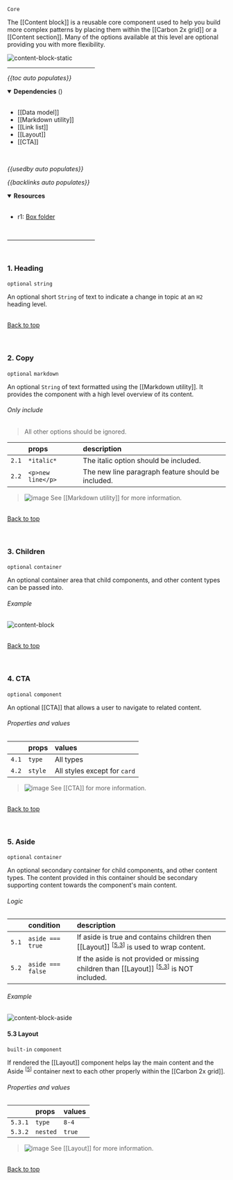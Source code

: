 `Core` <!-- category start --><!-- category end -->

The [[Content block]] is a reusable core component used to help you build more complex patterns by placing them within the [[Carbon 2x grid]] or a [[Content section]]. Many of the options available at this level are optional providing you with more flexibility.

<!-- ![image](https://user-images.githubusercontent.com/3793636/119082616-0eebe000-b9c4-11eb-8e2a-fcabf8dad107.png) -->

![content-block-static](https://user-images.githubusercontent.com/3793636/121604082-82a36a80-ca0f-11eb-9b51-e44712b477f2.jpg)

<hr width="40%" />

<!-- toc start open="true" depthStart="3" depthEnd="5" -->
*{{toc auto populates}}*
<!-- toc end -->

<details open="true">
  <summary><strong>Dependencies</strong> (<!-- dependencyCount start --><!-- dependencyCount end -->)</summary><br />

- [[Data model]]
- [[Markdown utility]]
- [[Link list]]
- [[Layout]]
- [[CTA]]

<br />
</details>

<!-- usedby start -->
*{{usedby auto populates}}*
<!-- usedby end -->

<!-- backlinks start -->
*{{backlinks auto populates}}*
<!-- backlinks end -->

<a name="resources"></a>
<details open="true">
  <summary><strong>Resources</strong></summary><br />

- r1: [Box folder](https://ibm.ent.box.com/folder/99481428439)

<br />
</details>

<hr width="40%" />

<br />

### 1. Heading

`optional` `string`

An optional short `String` of text to indicate a change in topic at an `H2` heading level. 

<br />[Back to top](#wiki-wrapper)<br /><br /><br />

### 2. Copy

`optional` `markdown`

An optional `String` of text formatted using the [[Markdown utility]]. It provides the component with a high level overview of its content.

###### Only include

> All other options should be ignored.

|        | props      | description |
|:-------|:-----------|:------------|
| `2.1`  | `*italic*` | The italic option should be included. |
| `2.2`  | `<p>new line</p>` | The new line paragraph feature should be included. |

> ![image](https://user-images.githubusercontent.com/3793636/117873919-f6faba80-b265-11eb-81a5-039bdcd822e8.png)  See [[Markdown utility]] for more information.

<br />[Back to top](#wiki-wrapper)<br /><br /><br />

### 3. Children

`optional` `container`

An optional container area that child components, and other content types can be passed into.

###### Example
![content-block](https://user-images.githubusercontent.com/3793636/121601206-3f46fd00-ca0b-11eb-9b38-7113fb525854.gif)

<br />[Back to top](#wiki-wrapper)<br /><br /><br />

### 4. CTA

`optional` `component`

An optional [[CTA]] that allows a user to navigate to related content.

###### Properties and values

|        | props      | values       |
|:-------|:-----------|:-------------|
| `4.1`  | `type`     | All types    |
| `4.2`  | `style`    | All styles except for `card`   |


> ![image](https://user-images.githubusercontent.com/3793636/117873919-f6faba80-b265-11eb-81a5-039bdcd822e8.png)  See [[CTA]] for more information.

<br />[Back to top](#wiki-wrapper)<br /><br /><br />

### 5. Aside

`optional` `container`

An optional secondary container for child components, and other content types. The content provided in this container should be secondary supporting content towards the component's main content.

###### Logic

|        | condition         | description                                                     |
|:-------|:------------------|:----------------------------------------------------------------|
| `5.1`  | `aside === true`  | If aside is true and contains children then [[Layout]] <sup>[[5.3](#53-layout)]</sup> is used to wrap content.  |
| `5.2`  | `aside === false` | If the aside is not provided or missing children than [[Layout]] <sup>[[5.3](#53-layout)]</sup> is NOT included.              |


###### Example
![content-block-aside](https://user-images.githubusercontent.com/3793636/121902980-72c8a680-cced-11eb-8635-1531dff0b4e2.gif)


#### 5.3 Layout

`built-in` `component`

If rendered the [[Layout]] component helps lay the main content and the Aside <sup>[[5](#5-aside)]</sup> container next to each other properly within the [[Carbon 2x grid]].

###### Properties and values

|          | props     | values  |
|:---------|:----------|:--------|
| `5.3.1`  | `type`    | `8-4`   |
| `5.3.2`  | `nested`  | `true`  |

> ![image](https://user-images.githubusercontent.com/3793636/117873919-f6faba80-b265-11eb-81a5-039bdcd822e8.png)  See [[Layout]] for more information.

<br />[Back to top](#wiki-wrapper)<br /><br /><br />
